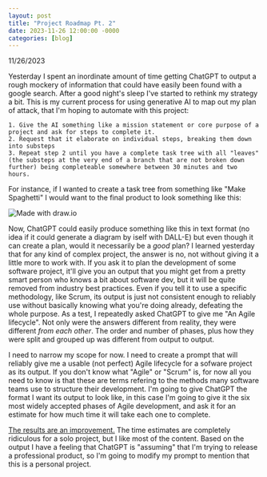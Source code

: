```yaml
---
layout: post
title: "Project Roadmap Pt. 2"
date: 2023-11-26 12:00:00 -0000
categories: [blog]
---
```

11/26/2023

Yesterday I spent an inordinate amount of time getting ChatGPT to output a rough mockery of information that could have easily been found with a google search. After a good night's sleep I've started to rethink my strategy a bit. This is my current process for using generative AI to map out my plan of attack, that I'm hoping to automate with this project:

    1. Give the AI something like a mission statement or core purpose of a project and ask for steps to complete it.
    2. Request that it elaborate on individual steps, breaking them down into substeps
    3. Repeat step 2 until you have a complete task tree with all "leaves" (the substeps at the very end of a branch that are not broken down further) being completeable somewhere between 30 minutes and two hours.

For instance, if I wanted to create a task tree from something like "Make Spaghetti" I would want to the final product to look something like this:

![Made with draw.io](https://reachforthesky.github.io/task-weaver-ai/assets/blog-content/11-26-2023/Spaghetti.png)

Now, ChatGPT could easily produce something like this in text format (no idea if it could generate a diagram by iself with DALL-E) but even though it can create a plan, would it necessarily be a *good* plan? I learned yesterday that for any kind of complex project, the answer is no, not without giving it a little more to work with. If you ask it to plan the development of some software project, it'll give you an output that you might get from a pretty smart person who knows a bit about software dev, but it will be quite removed from industry best practices. Even if you tell it to use a specific methodology, like Scrum, its output is just not consistent enough to reliably use without basically knowing what you're doing already, defeating the whole purpose. As a test, I repeatedly asked ChatGPT to give me "An Agile lifecycle". Not only were the answers different from reality, they were different *from each other*. The order and number of phases, plus how they were split and grouped up was different from output to output.

I need to narrow my scope for now. I need to create a prompt that will reliably give me a usable (not perfect) Agile lifecycle for a sofware project as its output. If you don't know what "Agile" or "Scrum" is, for now all you need to know is that these are terms refering to the methods many software teams use to structure their development. I'm going to give ChatGPT the format I want its output to look like, in this case I'm going to give it the six most widely accepted phases of Agile development, and ask it for an estimate for how much time it will take each one to complete.

[The results are an improvement.](https://reachforthesky.github.io/task-weaver-ai/assets/blog-content/11-26-2023/Solo-Agile-AI-Tool.html) The time estimates are completely ridiculous for a solo project, but I like most of the content. Based on the output I have a feeling that ChatGPT is "assuming" that I'm trying to release a professional product, so I'm going to modify my prompt to mention that this is a personal project. 

